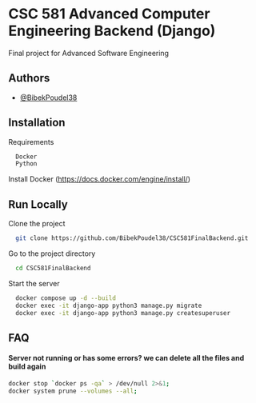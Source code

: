 
# CSC 581 Advanced Computer Engineering Backend (Django)

Final project for Advanced Software Engineering




## Authors

- [@BibekPoudel38](https://github.com/BibekPoudel38)



## Installation

Requirements

```bash
  Docker 
  Python
```
Install Docker (https://docs.docker.com/engine/install/)
    
## Run Locally

Clone the project

```bash
  git clone https://github.com/BibekPoudel38/CSC581FinalBackend.git
```

Go to the project directory

```bash
  cd CSC581FinalBackend
```
Start the server

```bash
  docker compose up -d --build
  docker exec -it django-app python3 manage.py migrate
  docker exec -it django-app python3 manage.py createsuperuser
```


## FAQ

#### Server not running or has some errors? we can delete all the files and build again

```bash
docker stop `docker ps -qa` > /dev/null 2>&1;
docker system prune --volumes --all;
```

